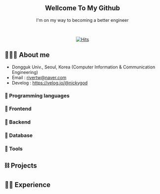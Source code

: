 <div align="center">
<!--   
![header](https://capsule-render.vercel.app/api?type=waving&color=random&height=300&section=header&text=Nahee%20Park&desc=Web%20Frontend,Backend%20Junior%20developer&descSize=30&descAlign=65&fontSize=90&fontAlign=65&fontAlignY=35&animation=fadeIn) -->

<!--      -->
  
<h2> Wellcome To My Github </h2> 
  
<!--  <p align="center" dir="auto">
  <a href="https://github.com/Nahee-Park">
   <img src="https://camo.githubusercontent.com/f5d6190be6b942fe05521cf17cff5131bb10cf22f3a4c44a15bd7fa85a73deeb/68747470733a2f2f726561646d652d747970696e672d7376672e6865726f6b756170702e636f6d3f636f6c6f723d253233333642434637266c696e65733d48692b49276d2b4e616865652b5061726b2b" alt="Typing SVG" data-canonical-src="https://readme-typing-svg.herokuapp.com?color=%2336BCF7&amp;lines=Hi+I'm+Nahee+Park+" style="max-width: 100%;">
   </a>
</p> -->
  I'm on my way to becoming a better engineer <br>
  
  
 <div align="center">
    <br>
  
[![Hits](https://hits.seeyoufarm.com/api/count/incr/badge.svg?url=https%3A%2F%2Fgithub.com%2FNahee-Park&count_bg=%2379C83D&title_bg=%23555555&icon=&icon_color=%23E7E7E7&title=Profile-views&edge_flat=false)](https://hits.seeyoufarm.com)
 
</div>
  
</div>

## 👩🏻‍💻 About me
- Dongguk Univ., Seoul, Korea (Computer Information & Communication Engineering)
- Email : rivertw@naver.com
- Develog : https://velog.io/@nickygod
  

### 📍  Programming languages

### 📍 Frontend

### 📍 Backend 

### 📍 Database


### 📍 Tools

## ⛓ Projects

## 🏃‍♀️ Experience



<!--|활동 기간|활동명|기술스택|프로젝트|비고|
|:------:|:---:|:---:|:---:|:---:|
|2021.04~ 2021.07|[대학생 연합 IT벤처 창업 동아리 SOPT 28th - BE SOPT](http://sopt.org/wp/)|React, js|[Youniverse 유니버스](https://github.com/TeamYouniverse/Youniverse-Web)|Web Frontend|
|||Next, ts|[Kyrics 키릭스](https://www.kyrics.org/) - Release Date : Jul 17, 2021|Web Frontend|
|2021.09~ 2022.02|[Goorm : 모두가 개발자가 된다](https://www.goorm.io/)|React, js, Node, express, mongodb|[DEVTH](https://devth.goorm.io/?_ga=2.96612759.929422780.1645847251-872684322.1634826781)|Web Frontend, Backend|
|||React, js, Node, express, mongodb|[online coding party](https://codingparty.goorm.io/)|Web Frontend, Backend|
|2021.09~ 2022.01|[대학생 연합 IT벤처 창업 동아리 SOPT 29th - WE SOPT](http://sopt.org/wp/)|Node, express, postgresql|[Sodam 소담](https://github.com/TeamSodam/sodam-server)|Backend|
|||Node, express, postgresql, React, ts|[Sodam 소담 어드민](https://github.com/Nahee-Park/sodam-admin)|Web Frontend, Backend| -->

<!-- 

  

<!-- <div align="right">
  
[![Hits](https://hits.seeyoufarm.com/api/count/incr/badge.svg?url=https%3A%2F%2Fgithub.com%2FNahee-Park&count_bg=%2379C83D&title_bg=%23555555&icon=&icon_color=%23E7E7E7&title=hits&edge_flat=false)](https://hits.seeyoufarm.com)
 
</div> -->
